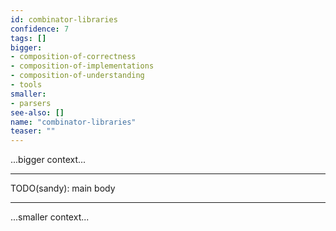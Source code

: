 ```yaml
---
id: combinator-libraries
confidence: 7
tags: []
bigger:
- composition-of-correctness
- composition-of-implementations
- composition-of-understanding
- tools
smaller:
- parsers
see-also: []
name: "combinator-libraries"
teaser: ""
---
```



...bigger context...

---

TODO(sandy): main body

---

...smaller context...
